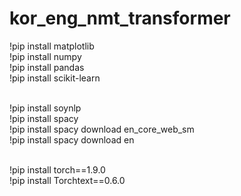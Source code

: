 # kor_eng_nmt_transformer

!pip install matplotlib
</br>
!pip install numpy
</br>
!pip install pandas
</br>
!pip install scikit-learn
</br>
</br>

!pip install soynlp
</br>
!pip install spacy
</br>
!pip install spacy download en_core_web_sm
</br>
!pip install spacy download en
</br>
</br>

!pip install torch==1.9.0
</br>
!pip install Torchtext==0.6.0

